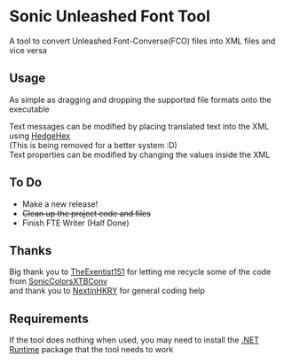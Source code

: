 # Sonic Unleashed Font Tool
A tool to convert Unleashed Font-Converse(FCO) files into XML files and vice versa

## Usage
As simple as dragging and dropping the supported file formats onto the executable<br>

Text messages can be modified by placing translated text into the XML using [HedgeHex](https://github.com/NextinMono/HedgeHex)<br>
(This is being removed for a better system :D)<br>
Text properties can be modified by changing the values inside the XML<br>

## To Do
- Make a new release!
- <s>Clean up the project code and files</s>
- Finish FTE Writer (Half Done)

## Thanks
Big thank you to [TheExentist151](https://github.com/TheExentist151) for letting me recycle some of the code from [SonicColorsXTBConv](https://github.com/TheExentist151/SonicColorsXTBConv)<br>
and thank you to [NextinHKRY](https://github.com/NextinMono) for general coding help

## Requirements
If the tool does nothing when used, you may need to install the [.NET Runtime](https://aka.ms/dotnet-core-applaunch?missing_runtime=true&arch=x64&rid=win10-x64&apphost_version=8.0) package that the tool needs to work
